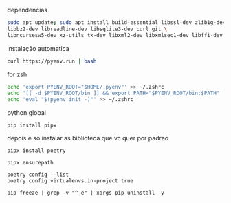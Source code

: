 
dependencias
```bash
sudo apt update; sudo apt install build-essential libssl-dev zlib1g-dev \
libbz2-dev libreadline-dev libsqlite3-dev curl git \
libncursesw5-dev xz-utils tk-dev libxml2-dev libxmlsec1-dev libffi-dev liblzma-dev
```


instalação automatica
```bash
curl https://pyenv.run | bash
```


for zsh

```bash
echo 'export PYENV_ROOT="$HOME/.pyenv"' >> ~/.zshrc
echo '[[ -d $PYENV_ROOT/bin ]] && export PATH="$PYENV_ROOT/bin:$PATH"' >> ~/.zshrc
echo 'eval "$(pyenv init -)"' >> ~/.zshrc
```

python global
```
pip install pipx
```

depois e so instalar as biblioteca que vc quer por padrao
```
pipx install poetry

pipx ensurepath
```




```
poetry config --list
poetry config virtualenvs.in-project true

```

```
pip freeze | grep -v "^-e" | xargs pip uninstall -y

```
